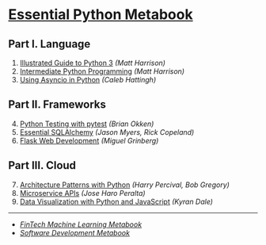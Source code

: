 # [Essential Python Metabook](https://mikelaud.github.io/ESSENTIAL_PYTHON_METABOOK)

## Part I. Language

1. [Illustrated Guide to Python 3](https://www.amazon.com/Illustrated-Guide-Python-Walkthrough-Illustrations/dp/1977921752) _(Matt Harrison)_ 
2. [Intermediate Python Programming](https://www.amazon.com/Treading-Python-2-Intermediate/dp/149055095X) _(Matt Harrison)_
3. [Using Asyncio in Python](https://www.amazon.com/Using-Asyncio-Python-Understanding-Asynchronous/dp/1492075337) _(Caleb Hattingh)_

## Part II. Frameworks

4. [Python Testing with pytest](https://www.amazon.com/Python-Testing-pytest-Effective-Scalable/dp/1680508601) _(Brian Okken)_
5. [Essential SQLAlchemy](https://www.amazon.com/Essential-SQLAlchemy-Mapping-Python-Databases/dp/149191646X) _(Jason Myers, Rick Copeland)_
6. [Flask Web Development](https://www.amazon.com/Flask-Web-Development-Developing-Applications/dp/1491991739) _(Miguel Grinberg)_

## Part III. Cloud

7. [Architecture Patterns with Python](https://www.amazon.com/Architecture-Patterns-Python-Domain-Driven-Microservices/dp/1492052205) _(Harry Percival, Bob Gregory)_
8. [Microservice APIs](https://www.amazon.com/Microservice-APIs-Jose-Haro-Peralta/dp/1617298417) _(Jose Haro Peralta)_
9. [Data Visualization with Python and JavaScript](https://www.amazon.com/Data-Visualization-Python-JavaScript-Transform/dp/1098111877) _(Kyran Dale)_

---

* [_FinTech Machine Learning Metabook_](https://mikelaud.github.io)
* [_Software Development Metabook_](SOFTWARE_DEVELOPMENT_METABOOK.md)
